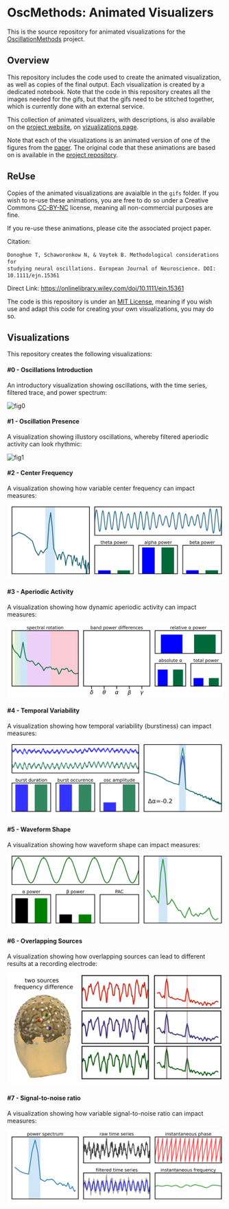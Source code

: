 # OscMethods: Animated Visualizers

This is the source repository for animated visualizations for the [OscillationMethods](https://onlinelibrary.wiley.com/doi/10.1111/ejn.15361) project.

## Overview

This repository includes the code used to create the animated visualization, as well as copies of the final output. Each visualization is created by a dedicated notebook. Note that the code in this repository creates all the images needed for the gifs, but that the gifs need to be stitched together, which is currently done with an external service.

This collection of animated visualizers, with descriptions, is also available on the 
[project website](https://oscillationmethods.github.io/), 
on 
[vizualizations page](https://oscillationmethods.github.io/docs/viz.html).

Note that each of the visualizations is an animated version of one of the figures from the 
[paper](https://onlinelibrary.wiley.com/doi/10.1111/ejn.15361).
The original code that these animations are based on is available in the 
[project repository](https://github.com/OscillationMethods/OscillationMethods).

## ReUse

Copies of the animated visualizations are avaialble in the `gifs` folder.
If you wish to re-use these animations, you are free to do so under a Creative Commons 
[CC-BY-NC](https://creativecommons.org/licenses/by-nc/4.0/) 
license, meaning all non-commercial purposes are fine. 

If you re-use these animations, please cite the associated project paper. 

Citation:

    Donoghue T, Schaworonkow N, & Voytek B. Methodological considerations for
    studying neural oscillations. European Journal of Neuroscience. DOI: 10.1111/ejn.15361

Direct Link: https://onlinelibrary.wiley.com/doi/10.1111/ejn.15361

The code is this repository is under an 
[MIT License](https://github.com/OscillationMethods/Visualizers/blob/main/LICENSE), 
meaning if you wish use and adapt this code for creating your own visualizations, you may do so. 

## Visualizations

This repository creates the following visualizations:

#### #0 - Oscillations Introduction

An introductory visualization showing oscillations, with the time series, filtered trace, and power spectrum:

![fig0](/gifs/fig0.gif)

#### #1 - Oscillation Presence

A visualization showing illustory oscillations, whereby filtered aperiodic activity can look rhythmic:

![fig1](/gifs/fig1.gif)

#### #2 - Center Frequency

A visualization showing how variable center frequency can impact measures:

![fig2](/gifs/fig2.gif)

#### #3 - Aperiodic Activity

A visualization showing how dynamic aperiodic activity can impact measures:

![fig3](/gifs/fig3.gif)

#### #4 - Temporal Variability

A visualization showing how temporal variability (burstiness) can impact measures:

![fig4](/gifs/fig4.gif)

#### #5 - Waveform Shape

A visualization showing how waveform shape can impact measures:

![fig5](/gifs/fig5.gif)

#### #6 - Overlapping Sources

A visualization showing how overlapping sources can lead to different results at a recording electrode:

![fig6](/gifs/fig6.gif)

#### #7 - Signal-to-noise ratio

A visualization showing how variable signal-to-noise ratio can impact measures:

![fig7](/gifs/fig7.gif)
